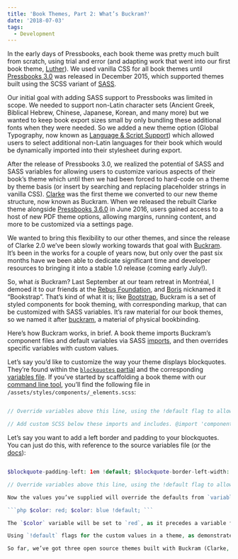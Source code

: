 ```yaml
---
title: 'Book Themes, Part 2: What’s Buckram?'
date: '2018-07-03'
tags:
  - Development
---
```


In the early days of Pressbooks, each book theme was pretty much built from scratch, using
trial and error (and adapting work that went into our first book theme,
[Luther](https://github.com/pressbooks/pressbooks-luther)). We used vanilla CSS for all
book themes until
[Pressbooks 3.0](https://github.com/pressbooks/pressbooks/releases/tag/v3.0) was released
in December 2015, which supported themes built using the SCSS variant of
[SASS](https://sass-lang.com/).

Our initial goal with adding SASS support to Pressbooks was limited in scope. We needed to
support non-Latin character sets (Ancient Greek, Biblical Hebrew, Chinese, Japanese,
Korean, and many more) but we wanted to keep book export sizes small by only bundling
these additional fonts when they were needed. So we added a new theme option (Global
Typography, now known as
[Language & Script Support](https://guide.pressbooks.com/chapter/languages/)) which
allowed users to select additional non-Latin languages for their book which would be
dynamically imported into their stylesheet during export.

After the release of Pressbooks 3.0, we realized the potential of SASS and SASS variables
for allowing users to customize various aspects of their book’s theme which until then we
had been forced to hard-code on a theme by theme basis (or insert by searching and
replacing placeholder strings in vanilla CSS).
[Clarke](https://github.com/pressbooks/pressbooks-clarke) was the first theme we converted
to our new theme structure, now known as Buckram. When we released the rebuilt Clarke
theme alongside
[Pressbooks 3.6.0](https://github.com/pressbooks/pressbooks/releases/tag/v3.6.0) in June
2016, users gained access to a host of new PDF theme options, allowing margins, running
content, and more to be customized via a settings page.

We wanted to bring this flexibility to our other themes, and since the release of Clarke
2.0 we’ve been slowly working towards that goal with
[Buckram](https://github.com/pressbooks/buckram). It’s been in the works for a couple of
years now, but only over the past six months have we been able to dedicate significant
time and developer resources to bringing it into a stable 1.0 release (coming early
July!).

So, what _is_ Buckram? Last September at our team retreat in Montréal, I demoed it to our
friends at the [Rebus Foundation](https://rebus.foundation), and
[Boris](https://rebus.foundation/team/) nicknamed it “Bookstrap”. That’s kind of what it
is; like [Bootstrap](https://getbootstrap.com), Buckram is a set of styled components for
book theming, with corresponding markup, that can be customized with SASS variables. It’s
raw material for our book themes, so we named it after
[buckram](https://en.wikipedia.org/wiki/Buckram), a material of physical bookbinding.

Here’s how Buckram works, in brief. A book theme imports Buckram’s component files and
default variables via SASS [imports](http://sass-lang.com/guide#topic-5), and then
overrides specific variables with custom values.

Let’s say you’d like to customize the way your theme displays blockquotes. They’re found
within the
[`blockquotes` partial](https://github.com/pressbooks/buckram/blob/dev/assets/styles/components/elements/_blockquotes.scss)
and the corresponding
[variables file](https://github.com/pressbooks/buckram/blob/dev/assets/styles/variables/_elements.scss#L584-L675).
If you’ve started by scaffolding a book theme with our
[command line tool](https://cli.pressbooks.org), you’ll find the following file in
`/assets/styles/components/_elements.scss`:

```php // Elements

// Override variables above this line, using the !default flag to allow further overrides. @import 'variables/elements';

// Add custom SCSS below these imports and includes. @import 'components/elements';

```

Let’s say you want to add a left border and padding to your blockquotes. You can just do
this, with reference to the source variables file (or the
[docs](https://buckram.pressbooks.org)):

````php // Elements

$blockquote-padding-left: 1em !default; $blockquote-border-left-width: 2px !default; $blockquote-border-left-style: solid !default; $blockquote-border-left-color: #333 !default;

// Override variables above this line, using the !default flag to allow further overrides. @import 'variables/elements'; ```

Now the values you’ve supplied will override the defaults from `variables/elements`, giving your blockquotes a `padding-left` value of `1em` and a `border-left` value of `solid 2px #333`. We take advantage of the SASS `!default flag`, which lets a variable that comes _before_ another variable override it. In this example:

```php $color: red; $color: blue !default; ```

The `$color` variable will be set to `red`, as it precedes a variable flagged with `!default`.

Using `!default` flags for the custom values in a theme, as demonstrated above, means that we can add theme options to allow further overrides that users control. So a theme may have a default font for body text, but in the future we’ll be able to let users customize body text by selecting an alternative typeface from a dropdown, overriding all rules where that font is referenced by changing a single variable. Moving our themes to Buckram will make the theme customization experience for Pressbooks users flexible in ways that we’ve always dreamed it would be.

So far, we’ve got three open source themes built with Buckram (Clarke, Jacobs and McLuhan). The newest member of our dev team, [Daniel Fernandes](https://github.com/dannylonglegs), has been hard at work converting our backlog of premium themes to Buckram, and we’ll be releasing them over the coming months. We also will be expanding our documentation for Buckram, and improving the Pressbooks CLI tools for building new Buckram themes so that all Open Source users can benefit from the work that’s gone into our theme structure. We’re excited for what Buckram will let us do, and we welcome your feedback, bug reports and code contributions.
````

